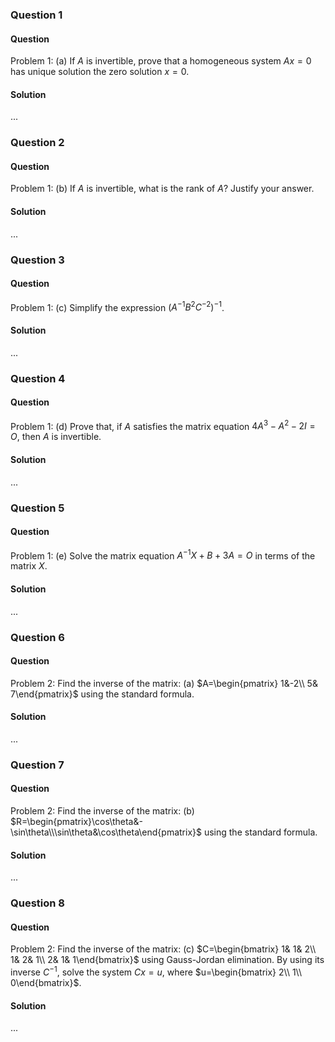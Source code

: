 ### Question 1

#### Question

Problem 1: (a) If $A$ is invertible, prove that a homogeneous system $Ax= 0$ has unique solution the zero solution $x= 0$.

#### Solution

...

### Question 2

#### Question

Problem 1: (b) If $A$ is invertible, what is the rank of $A$? Justify your answer.

#### Solution

...

### Question 3

#### Question

Problem 1: (c) Simplify the expression $(A^{-1}B^{2}C^{-2})^{-1}$.

#### Solution

...

### Question 4

#### Question

Problem 1: (d) Prove that, if $A$ satisfies the matrix equation $4A^{3}- A^{2}- 2I= O$, then $A$ is invertible.

#### Solution

...

### Question 5

#### Question

Problem 1: (e) Solve the matrix equation $A^{-1}X+ B+ 3A= O$ in terms of the matrix $X$.

#### Solution

...

### Question 6

#### Question

Problem 2: Find the inverse of the matrix: (a) $A=\begin{pmatrix} 1&-2\\ 5& 7\end{pmatrix}$ using the standard formula.

#### Solution

...

### Question 7

#### Question

Problem 2: Find the inverse of the matrix: (b) $R=\begin{pmatrix}\cos\theta&-\sin\theta\\\sin\theta&\cos\theta\end{pmatrix}$ using the standard formula.

#### Solution

...

### Question 8

#### Question

Problem 2: Find the inverse of the matrix: (c) $C=\begin{bmatrix} 1& 1& 2\\ 1& 2& 1\\ 2& 1& 1\end{bmatrix}$ using Gauss-Jordan elimination. By using its inverse $C^{-1}$, solve the system $Cx= u$, where $u=\begin{bmatrix} 2\\ 1\\ 0\end{bmatrix}$.

#### Solution

...
